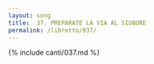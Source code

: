 ```yaml
---
layout: song
title:  37. PREPARATE LA VIA AL SIGNORE	
permalink: /libretto/037/
---
```

{% include canti/037.md %}   